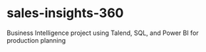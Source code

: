 # sales-insights-360
Business Intelligence project using Talend, SQL, and Power BI for production planning
